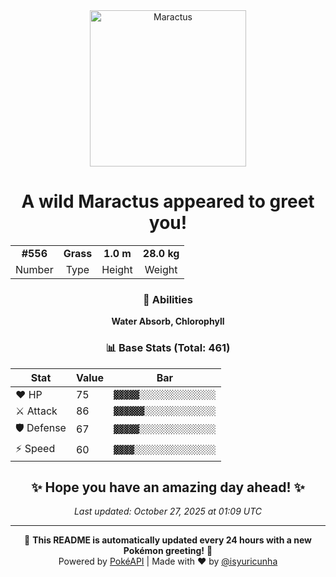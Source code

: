 <div align="center">

<img src="https://raw.githubusercontent.com/PokeAPI/sprites/master/sprites/pokemon/556.png" width="250" height="250" alt="Maractus">

# A wild **Maractus** appeared to greet you!

<table>
<tr>
<td align="center"><strong>#556</strong></td>
<td align="center"><strong>Grass</strong></td>
<td align="center"><strong>1.0 m</strong></td>
<td align="center"><strong>28.0 kg</strong></td>
</tr>
<tr>
<td align="center">Number</td>
<td align="center">Type</td>
<td align="center">Height</td>
<td align="center">Weight</td>
</tr>
</table>

### 🎯 Abilities
**Water Absorb, Chlorophyll**

### 📊 Base Stats (Total: 461)

| Stat | Value | Bar |
|------|-------|-----|
| ❤️ HP | 75 | `▓▓▓▓▓░░░░░░░░░░░░░░░` |
| ⚔️ Attack | 86 | `▓▓▓▓▓▓░░░░░░░░░░░░░░` |
| 🛡️ Defense | 67 | `▓▓▓▓▓░░░░░░░░░░░░░░░` |
| ⚡ Speed | 60 | `▓▓▓▓░░░░░░░░░░░░░░░░` |

## ✨ Hope you have an amazing day ahead! ✨

*Last updated: October 27, 2025 at 01:09 UTC*

---

🌟 **This README is automatically updated every 24 hours with a new Pokémon greeting!** 🌟<br>
Powered by [PokéAPI](https://pokeapi.co/) | Made with ❤️ by [@isyuricunha](https://github.com/isyuricunha)

</div>
